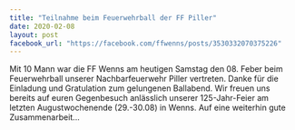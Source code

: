 ```yaml
---
title: "Teilnahme beim Feuerwehrball der FF Piller"
date: 2020-02-08
layout: post
facebook_url: "https://facebook.com/ffwenns/posts/3530332070375226"
---
```


Mit 10 Mann war die FF Wenns am heutigen Samstag den 08. Feber beim Feuerwehrball unserer Nachbarfeuerwehr Piller vertreten. Danke für die Einladung und Gratulation zum gelungenen Ballabend. Wir freuen uns bereits auf euren Gegenbesuch anlässlich unserer 125-Jahr-Feier am letzten Augustwochenende (29.-30.08) in Wenns. Auf eine weiterhin gute Zusammenarbeit...